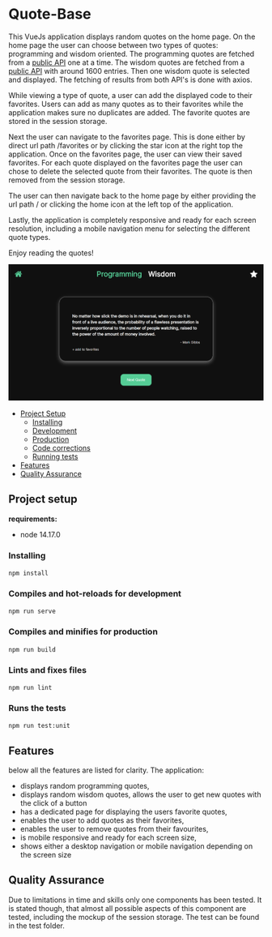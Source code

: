 # Quote-Base
This VueJs application displays random quotes on the home page. On the home page the user can choose between two types of quotes: programming and wisdom oriented. The programming quotes are fetched from a <a href="http://quotes.stormconsultancy.co.uk/random.json">public API</a> one at a time. The wisdom quotes are fetched from a <a href="https://type.fit/api/quotes">public API</a> with around 1600 entries. Then one wisdom quote is selected and displayed. The fetching of results from both API's is done with axios.

While viewing a type of quote, a user can add the displayed code to their favorites. Users can add as many quotes as to their favorites while the application makes sure no duplicates are added. The favorite quotes are stored in the session storage.

Next the user can navigate to the favorites page. This is done either by direct url path /favorites or by clicking the star icon at the right top the application. Once on the favorites page, the user can view their saved favorites. For each quote displayed on the favorites page the user can chose to delete the selected quote from their favorites. The quote is then removed from the session storage.

The user can then navigate back to the home page by either providing the url path / or clicking the home icon at the left top of the application.

Lastly, the application is completely responsive and ready for each screen resolution, including a mobile navigation menu for selecting the different quote types.

Enjoy reading the quotes!

![quote-base.png](./src/assets/images/quote-base.png)

<ul>  
<li><a href="#project-setup">
Project Setup
</a>
<ul>
<li>
<a href="#installing">Installing</a>
</li>
<li>
<a href="#development">Development</a>
</li>
<li>
<a href="#production">Production</a>
</li>
<li>
<a href="#lint">Code corrections</a>
</li>
<li>
<a href="#tests">Running tests</a>
</li>
</ul>
</li>  
<li>
<a href="#features">Features</a>
</li>
<li>
<a href="#qa">Quality Assurance</a>
</li>
</ul>  

## <span id="project-setup">Project setup</span>


**requirements:**
<ul>  
	<li>node 14.17.0</li>  
</ul>  


### <span id="installing">Installing</span>
```  
npm install  
```  

### <span id="development">Compiles and hot-reloads for development </span>
```  
npm run serve  
```  

### <span id="production">Compiles and minifies for production  </span>
```  
npm run build  
```  

### <span id="lint">Lints and fixes files  </span>
```  
npm run lint  
```  

### <span id="tests">Runs the tests  </span>
```  
npm run test:unit  
```  

## <span id="features">Features</span>

below all the features are listed for clarity. The application:

- displays random programming quotes,
- displays random wisdom quotes,
  allows the user to get new quotes with the click of a button
- has a dedicated page for displaying the users favorite quotes,
- enables the user to add quotes as their favorites,
- enables the user to remove quotes from their favourites,
- is mobile responsive and ready for each screen size,
- shows either a desktop navigation or mobile navigation depending on the screen size


## <span id="qa">Quality Assurance</span>

Due to limitations in time and skills only one components has been tested. It is stated though, that almost all possible aspects of this component are tested, including the mockup of the session storage. The test can be found in the test folder.